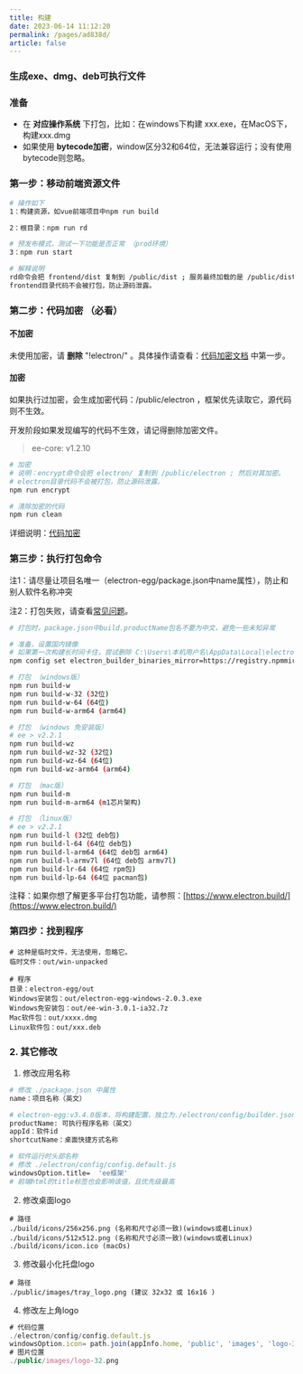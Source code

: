 ```yaml
---
title: 构建
date: 2023-06-14 11:12:20
permalink: /pages/ad838d/
article: false
---
```


### 生成exe、dmg、deb可执行文件

###  准备
- 在 **对应操作系统** 下打包，比如：在windows下构建 xxx.exe，在MacOS下，构建xxx.dmg
- 如果使用 **bytecode加密**，window区分32和64位，无法兼容运行；没有使用bytecode则忽略。

###  第一步：移动前端资源文件
```bash
# 操作如下
1：构建资源，如vue前端项目中npm run build

2：根目录：npm run rd

# 预发布模式，测试一下功能是否正常 （prod环境）
3：npm run start 

# 解释说明
rd命令会把 frontend/dist 复制到 /public/dist ; 服务最终加载的是 /public/dist前端资源。
frontend目录代码不会被打包，防止源码泄露。
```

###  第二步：代码加密 （必看）
#### 不加密
未使用加密，请 **删除** "!electron/" 。具体操作请查看：[代码加密文档](/pages/383ba6/) 中第一步。

#### 加密
如果执行过加密，会生成加密代码：/public/electron ，框架优先读取它，源代码则不生效。

开发阶段如果发现编写的代码不生效，请记得删除加密文件。

> ee-core: v1.2.10

```bash
# 加密
# 说明：encrypt命令会把 electron/ 复制到 /public/electron ; 然后对其加密。
# electron目录代码不会被打包，防止源码泄露。
npm run encrypt

# 清除加密的代码
npm run clean
```

详细说明：[代码加密](/pages/383ba6/)

###  第三步：执行打包命令
注1：请尽量让项目名唯一（electron-egg/package.json中name属性），防止和别人软件名称冲突

注2：打包失败，请查看[常见问题](/pages/23649b/)。
```bash
# 打包时，package.json中build.productName包名不要为中文，避免一些未知异常

# 准备，设置国内镜像
# 如果第一次构建长时间卡住，尝试删除 C:\Users\本机用户名\AppData\Local\electron\Cache 把这个目录清空，并重试
npm config set electron_builder_binaries_mirror=https://registry.npmmirror.com/-/binary/electron-builder-binaries/

# 打包 （windows版）
npm run build-w
npm run build-w-32 (32位)
npm run build-w-64 (64位)
npm run build-w-arm64 (arm64)

# 打包 （windows 免安装版）
# ee > v2.2.1
npm run build-wz
npm run build-wz-32 (32位)
npm run build-wz-64 (64位)
npm run build-wz-arm64 (arm64)

# 打包 （mac版）
npm run build-m
npm run build-m-arm64 (m1芯片架构)

# 打包 （linux版）
# ee > v2.2.1
npm run build-l (32位 deb包)
npm run build-l-64 (64位 deb包)
npm run build-l-arm64 (64位 deb包 arm64)
npm run build-l-armv7l (64位 deb包 armv7l)
npm run build-lr-64 (64位 rpm包)
npm run build-lp-64 (64位 pacman包)
```
注释：如果你想了解更多平台打包功能，请参照：[https://www.electron.build/](https://www.electron.build/)

###  第四步：找到程序
```
# 这种是临时文件，无法使用，忽略它。
临时文件：out/win-unpacked

# 程序
目录：electron-egg/out
Windows安装包：out/electron-egg-windows-2.0.3.exe  
Windows免安装包：out/ee-win-3.0.1-ia32.7z
Mac软件包：out/xxxx.dmg
Linux软件包：out/xxx.deb 
```
### 2. 其它修改

1. 修改应用名称
```bash
# 修改 ./package.json 中属性
name：项目名称（英文）

# electron-egg:v3.4.0版本，将构建配置，独立为./electron/config/builder.json 文件
productName: 可执行程序名称（英文）
appId：软件id
shortcutName：桌面快捷方式名称

# 软件运行时头部名称
# 修改 ./electron/config/config.default.js
windowsOption.title=  'ee框架'
# 前端html的title标签也会影响该值，且优先级最高
```

2. 修改桌面logo
```
# 路径
./build/icons/256x256.png (名称和尺寸必须一致)(windows或者Linux)
./build/icons/512x512.png (名称和尺寸必须一致)(windows或者Linux)
./build/icons/icon.ico (macOs)
```

3. 修改最小化托盘logo
```
# 路径
./public/images/tray_logo.png (建议 32x32 或 16x16 )
```

4. 修改左上角logo
```javascript
# 代码位置
./electron/config/config.default.js
windowsOption.icon= path.join(appInfo.home, 'public', 'images', 'logo-32.png'),
# 图片位置
./public/images/logo-32.png
```


